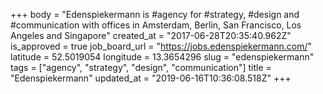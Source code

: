 +++
body = "Edenspiekermann is #agency for #strategy, #design and #communication with offices in Amsterdam, Berlin, San Francisco, Los Angeles and Singapore"
created_at = "2017-06-28T20:35:40.962Z"
is_approved = true
job_board_url = "https://jobs.edenspiekermann.com/"
latitude = 52.5019054
longitude = 13.3654296
slug = "edenspiekermann"
tags = ["agency", "strategy", "design", "communication"]
title = "Edenspiekermann"
updated_at = "2019-06-16T10:36:08.518Z"
+++
